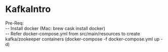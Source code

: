 # KafkaIntro

Pre-Req: <br />
-- Install docker (Mac: brew cask install docker) <br />
-- Refer docker-compose.yml from src/main/resources to create kafka/zookeeper containers (docker-compose -f docker-compose.yml up -d) <br />
